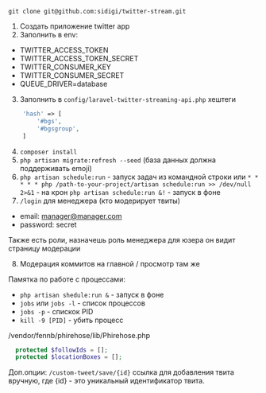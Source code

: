 `git clone git@github.com:sidigi/twitter-stream.git`

1) Создать приложение twitter app
2) Заполнить в env:

* TWITTER_ACCESS_TOKEN
* TWITTER_ACCESS_TOKEN_SECRET
* TWITTER_CONSUMER_KEY
* TWITTER_CONSUMER_SECRET
* QUEUE_DRIVER=database

3) Заполнить в `config/laravel-twitter-streaming-api.php` хештеги
```php
    'hash' => [
        '#bgs',
        '#bgsgroup',
    ]
```

4) `composer install`
5) `php artisan migrate:refresh --seed` (база данных должна поддерживать emoji)
6) `php artisan schedule:run` - запуск задач из командной строки или `* * * * * php /path-to-your-project/artisan schedule:run >> /dev/null 2>&1` - на крон
`php artisan schedule:run &!` - запуск в фоне
7) `/login` для менеджера (кто модерирует твиты)

* email: manager@manager.com
* password: secret

Также есть роли, назначешь роль менеджера для юзера он видит страницу модерации

8) Модерация коммитов на главной / просмотр там же

Памятка по работе с процессами:
* `php artisan shedule:run &` - запуск в фоне
* `jobs` или `jobs -l` - список процессов 
* `jobs -p` - спискок PID
* `kill -9 [PID]` - убить процесс



/vendor/fennb/phirehose/lib/Phirehose.php
```php
  protected $followIds = [];
  protected $locationBoxes = [];
```

Доп.опции:
`/custom-tweet/save/{id}`
ссылка для добавления твита вручную, где  {id} - это уникальный идентификатор твита.
